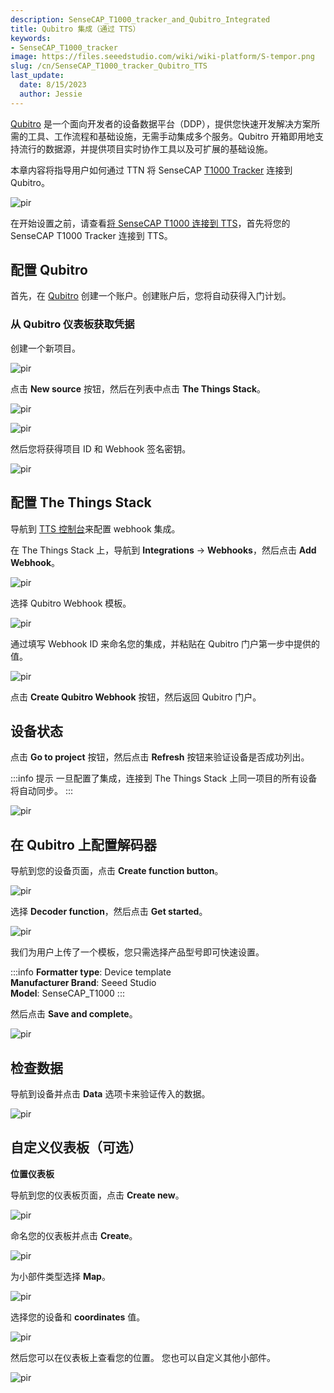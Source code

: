 ```yaml
---
description: SenseCAP_T1000_tracker_and_Qubitro_Integrated
title: Qubitro 集成（通过 TTS）
keywords:
- SenseCAP_T1000_tracker
image: https://files.seeedstudio.com/wiki/wiki-platform/S-tempor.png
slug: /cn/SenseCAP_T1000_tracker_Qubitro_TTS
last_update:
  date: 8/15/2023
  author: Jessie
---
```



[Qubitro](https://www.qubitro.com/) 是一个面向开发者的设备数据平台（DDP），提供您快速开发解决方案所需的工具、工作流程和基础设施，无需手动集成多个服务。Qubitro 开箱即用地支持流行的数据源，并提供项目实时协作工具以及可扩展的基础设施。

本章内容将指导用户如何通过 TTN 将 SenseCAP [T1000 Tracker](https://www.seeedstudio.com/SenseCAP-Card-Tracker-T1000-A-p-5697.html) 连接到 Qubitro。

<p style={{textAlign: 'center'}}><img src="https://files.seeedstudio.com/wiki/SenseCAP/Tracker/qubitro_in1.png" alt="pir" width={800} height="auto" /></p>

在开始设置之前，请查看[将 SenseCAP T1000 连接到 TTS](https://wiki.seeedstudio.com/cn/SenseCAP_T1000_tracker_TTN)，首先将您的 SenseCAP T1000 Tracker 连接到 TTS。

## 配置 Qubitro

首先，在 [Qubitro](https://portal.qubitro.com/login) 创建一个账户。创建账户后，您将自动获得入门计划。


### 从 Qubitro 仪表板获取凭据

创建一个新项目。

<p style={{textAlign: 'center'}}><img src="https://files.seeedstudio.com/wiki/SenseCAP/Tracker/create_new_project.png" alt="pir" width={800} height="auto" /></p>


点击 **New source** 按钮，然后在列表中点击 **The Things Stack**。

<p style={{textAlign: 'center'}}><img src="https://files.seeedstudio.com/wiki/SenseCAP/Tracker/new_source.png" alt="pir" width={800} height="auto" /></p>


<p style={{textAlign: 'center'}}><img src="https://files.seeedstudio.com/wiki/SenseCAP/Tracker/Q_TTS.png" alt="pir" width={800} height="auto" /></p>

然后您将获得项目 ID 和 Webhook 签名密钥。

<p style={{textAlign: 'center'}}><img src="https://files.seeedstudio.com/wiki/SenseCAP/Tracker/TTN_source.png" alt="pir" width={800} height="auto" /></p>


## 配置 The Things Stack

导航到 [TTS 控制台](https://eu1.cloud.thethings.network/console/)来配置 webhook 集成。

在 The Things Stack 上，导航到 **Integrations** → **Webhooks**，然后点击 **Add Webhook**。


<p style={{textAlign: 'center'}}><img src="https://files.seeedstudio.com/wiki/SenseCAP/Tracker/add_webhook1.png" alt="pir" width={800} height="auto" /></p>

选择 Qubitro Webhook 模板。

<p style={{textAlign: 'center'}}><img src="https://files.seeedstudio.com/wiki/SenseCAP/Tracker/TTN_Q.png" alt="pir" width={800} height="auto" /></p>

通过填写 Webhook ID 来命名您的集成，并粘贴在 Qubitro 门户第一步中提供的值。


<p style={{textAlign: 'center'}}><img src="https://files.seeedstudio.com/wiki/SenseCAP/Tracker/Q_kyes.png" alt="pir" width={800} height="auto" /></p>

点击 **Create Qubitro Webhook** 按钮，然后返回 Qubitro 门户。


## 设备状态

点击 **Go to project** 按钮，然后点击 **Refresh** 按钮来验证设备是否成功列出。


:::info 提示
一旦配置了集成，连接到 The Things Stack 上同一项目的所有设备将自动同步。
:::

<p style={{textAlign: 'center'}}><img src="https://files.seeedstudio.com/wiki/SenseCAP/Tracker/Q_status_device.png" alt="pir" width={800} height="auto" /></p>

## 在 Qubitro 上配置解码器

导航到您的设备页面，点击 **Create function button**。

<p style={{textAlign: 'center'}}><img src="https://files.seeedstudio.com/wiki/SenseCAP/Tracker/Q_create_function.png" alt="pir" width={800} height="auto" /></p>

选择 **Decoder function**，然后点击 **Get started**。

<p style={{textAlign: 'center'}}><img src="https://files.seeedstudio.com/wiki/SenseCAP/Tracker/Q_function.png" alt="pir" width={800} height="auto" /></p>


我们为用户上传了一个模板，您只需选择产品型号即可快速设置。

:::info
**Formatter type**: Device template<br />
**Manufacturer Brand**: Seeed Studio<br />
**Model**: SenseCAP_T1000
:::

然后点击 **Save and complete**。

<p style={{textAlign: 'center'}}><img src="https://files.seeedstudio.com/wiki/SenseCAP/Tracker/function_setup.png" alt="pir" width={800} height="auto" /></p>


## 检查数据

导航到设备并点击 **Data** 选项卡来验证传入的数据。

<p style={{textAlign: 'center'}}><img src="https://files.seeedstudio.com/wiki/SenseCAP/Tracker/Q_data_view.png" alt="pir" width={800} height="auto" /></p>


## 自定义仪表板（可选）

**位置仪表板**

导航到您的仪表板页面，点击 **Create new**。

<p style={{textAlign: 'center'}}><img src="https://files.seeedstudio.com/wiki/SenseCAP/Tracker/create_dash.png" alt="pir" width={800} height="auto" /></p>

命名您的仪表板并点击 **Create**。

<p style={{textAlign: 'center'}}><img src="https://files.seeedstudio.com/wiki/SenseCAP/Tracker/new_dash.png" alt="pir" width={800} height="auto" /></p>


为小部件类型选择 **Map**。

<p style={{textAlign: 'center'}}><img src="https://files.seeedstudio.com/wiki/SenseCAP/Tracker/Q_setmap.png" alt="pir" width={800} height="auto" /></p>

选择您的设备和 **coordinates** 值。

<p style={{textAlign: 'center'}}><img src="https://files.seeedstudio.com/wiki/SenseCAP/Tracker/coordi.png" alt="pir" width={800} height="auto" /></p>


然后您可以在仪表板上查看您的位置。
您也可以自定义其他小部件。

<p style={{textAlign: 'center'}}><img src="https://files.seeedstudio.com/wiki/SenseCAP/Tracker/dashboard_view.png" alt="pir" width={800} height="auto" /></p>